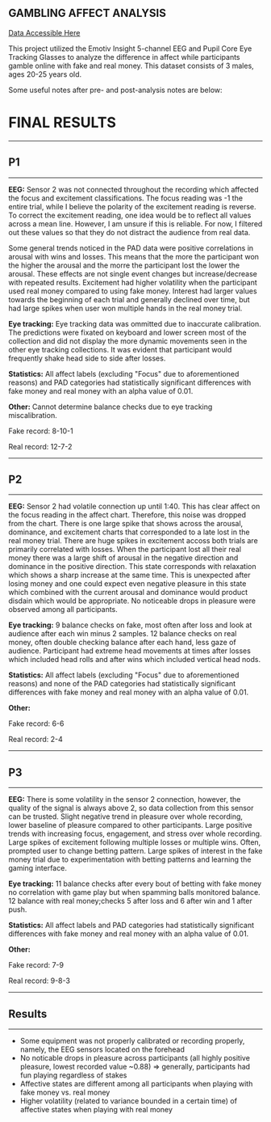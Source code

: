 ## GAMBLING AFFECT ANALYSIS

[Data Accessible Here](https://drive.google.com/drive/folders/1RcegESj-_UpARv1KQdkfohvcj0Cf5p3s?usp=drive_link)

This project utilized the Emotiv Insight 5-channel EEG and Pupil Core Eye Tracking Glasses to 
analyze the difference in affect while participants gamble online with fake and real money. 
This dataset consists of 3 males, ages 20-25 years old.

Some useful notes after pre- and post-analysis notes are below:

# FINAL RESULTS

------
## P1
------

__EEG:__
Sensor 2 was not connected throughout the recording which affected the focus and excitement classifications. The focus reading was -1 the entire trial, while I believe the polarity of the excitement reading is reverse. To correct the excitement reading, one idea would be to reflect all values across a mean line. However, I am unsure if this is reliable. For now, I filtered out these values so that they do not distract the audience from real data.

Some general trends noticed in the PAD data were positive correlations in arousal with wins and losses. This means that the more the participant won the higher the arousal and the morre the participant lost the lower the arousal. These effects are not single event changes but increase/decrease with repeated results. Excitement had higher volatility when the participant used real money compared to using fake money. Interest had larger values towards the beginning of each trial and generally declined over time, but had large spikes when user won multiple hands in the real money trial.

__Eye tracking:__
Eye tracking data was ommitted due to inaccurate calibration. The predictions were fixated on keyboard and lower screen most of the collection and did not display the more dynamic movements seen in the other eye tracking collections. It was evident that participant would frequently shake head side to side after losses.

__Statistics:__
All affect labels (excluding "Focus" due to aforementioned reasons) and PAD categories had statistically significant differences with fake money and real money with an alpha value of 0.01.

__Other:__
Cannot determine balance checks due to eye tracking miscalibration.

Fake record: 8-10-1

Real record: 12-7-2

------
## P2
------

__EEG:__
Sensor 2 had volatile connection up until 1:40. This has clear affect on the focus reading in the affect chart. Therefore, this noise was dropped from the chart. There is one large spike that shows across the arousal, dominance, and excitement charts that corresponded to a late lost in the real money trial. There are huge spikes in excitement accoss both trials are primarily correlated with losses. When the participant lost all their real money there was a large shift of arousal in the negative direction and dominance in the positive direction. This state corresponds with relaxation which shows a sharp increase at the same time. This is unexpected after losing money and one could expect even negative pleasure in this state which combined with the current arousal and dominance would product disdain which would be appropriate. No noticeable drops in pleasure were observed among all participants.

__Eye tracking:__
9 balance checks on fake, most often after loss and look at audience after each win minus 2 samples. 12 balance checks on real money, often double checking balance after each hand, less gaze of audience. Participant had extreme head movements at times after losses which included head rolls and after wins which included vertical head nods.

__Statistics:__
All affect labels (excluding "Focus" due to aforementioned reasons) and none of the PAD categories had statistically significant differences with fake money and real money with an alpha value of 0.01.

__Other:__

Fake record: 6-6

Real record: 2-4

--------
## P3
--------

__EEG:__
There is some volatility in the sensor 2 connection, however, the quality of the signal is always above 2, so data collection from this sensor can be trusted. Slight negative trend in pleasure over whole recording, lower baseline of pleasure compared to other participants. Large positive trends with increasing focus, engagement, and stress over whole recording. Large spikes of excitement following multiple losses or multiple wins. Often, prompted user to change betting pattern. Large spikes of interest in the fake money trial due to experimentation with betting patterns and learning the gaming interface.

__Eye tracking:__
11 balance checks after every bout of betting with fake money no correlation with game play but when spamming balls monitored balance. 12 balance with real money;checks 5 after loss and 6 after win and 1 after push.

__Statistics:__
All affect labels and PAD categories had statistically significant differences with fake money and real money with an alpha value of 0.01.

__Other:__

Fake record: 7-9

Real record: 9-8-3

------
## Results
------

* Some equipment was not properly calibrated or recording properly, namely, the EEG sensors located on the forehead
* No noticable drops in pleasure across participants (all highly positive pleasure, lowest recorded value ~0.88) => generally, participants had fun playing regardless of stakes 
* Affective states are different among all participants when playing with fake money vs. real money 
* Higher volatility (related to variance bounded in a certain time) of affective states when playing with real money
